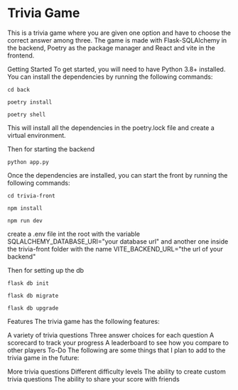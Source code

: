 # Trivia Game



This is a trivia game where you are given one option and have to choose the correct answer among three. The game is made with Flask-SQLAlchemy in the backend, Poetry as the package manager and React and vite in the frontend. 


Getting Started
To get started, you will need to have Python 3.8+ installed. You can install the dependencies by running the following commands:

```cd back```<br />

```poetry install```

```poetry shell```

This will install all the dependencies in the poetry.lock file and create a virtual environment.

Then for starting the backend 

```python app.py```

Once the dependencies are installed, you can start the front by running the following commands:

```cd trivia-front```

```npm install```

```npm run dev```

create a .env file int the root with the variable SQLALCHEMY_DATABASE_URI="your database url"  and another one inside the trivia-front folder with the name VITE_BACKEND_URL="the url of your backend"
  
Then for setting up the db

```flask db init```

```flask db migrate```

```flask db upgrade```

Features
The trivia game has the following features:

A variety of trivia questions
Three answer choices for each question
A scorecard to track your progress
A leaderboard to see how you compare to other players
To-Do
The following are some things that I plan to add to the trivia game in the future:

More trivia questions
Different difficulty levels
The ability to create custom trivia questions
The ability to share your score with friends
